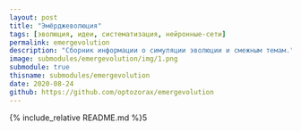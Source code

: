 ```yaml
---
layout: post
title: "Эмёрджеволюция"
tags: [эволюция, идеи, систематизация, нейронные-сети]
permalink: emergevolution
description: "Сборник информации о симуляции эволюции и смежным темам."
image: submodules/emergevolution/img/1.png
submodule: true
thisname: submodules/emergevolution
date: 2020-08-24
github: https://github.com/optozorax/emergevolution
---
```


{% include_relative README.md %}5